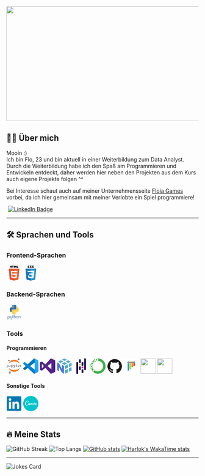 <div align="center">
  <img src="https://media.giphy.com/media/dWesBcTLavkZuG35MI/giphy.gif" width="600" height="300"/>
</div>


## :man_technologist: Über mich
Mooin :)\
Ich bin Flo, 23 und bin aktuell in einer Weiterbildung zum Data Analyst. Durch die Weiterbildung habe ich den Spaß am Programmieren und Entwickeln entdeckt, daher werden hier neben den Projekten aus dem Kurs auch eigene Projekte folgen ^^ 

Bei Interesse schaut auch auf meiner Unternehmensseite [Floia Games](https://github.com/Floia-Games) vorbei, da ich hier gemeinsam mit meiner Verlobte ein Spiel programmiere!

<div id="badges"> <img src="https://komarev.com/ghpvc/?username=flo130522&style=flat-square&color=blue" alt=""/>
  <a href="https://www.linkedin.com/in/flokurek/">
    <img src="https://img.shields.io/badge/LinkedIn-blue?style=for-the-badge&logo=linkedin&logoColor=white" alt="LinkedIn Badge"/>
  </a>
</div>

---

## :hammer_and_wrench: Sprachen und Tools
### Frontend-Sprachen
<div>
<img src='https://raw.githubusercontent.com/devicons/devicon/55609aa5bd817ff167afce0d965585c92040787a/icons/html5/html5-original-wordmark.svg' width='40' height='40'>
<img src='https://raw.githubusercontent.com/devicons/devicon/55609aa5bd817ff167afce0d965585c92040787a/icons/css3/css3-original-wordmark.svg' width='40' height='40'>
</div>

### Backend-Sprachen
<div>
<img src='https://raw.githubusercontent.com/devicons/devicon/55609aa5bd817ff167afce0d965585c92040787a/icons/python/python-original-wordmark.svg' width='40' height='40'>
</div>

### Tools
#### Programmieren
<div>
<img src='https://raw.githubusercontent.com/devicons/devicon/55609aa5bd817ff167afce0d965585c92040787a/icons/jupyter/jupyter-original-wordmark.svg' width='40' height='40'>
<img src='https://raw.githubusercontent.com/devicons/devicon/55609aa5bd817ff167afce0d965585c92040787a/icons/vscode/vscode-original.svg' width='40' heigt='40'>
<img src='https://raw.githubusercontent.com/devicons/devicon/55609aa5bd817ff167afce0d965585c92040787a/icons/visualstudio/visualstudio-plain.svg' width='40' height='40'>
<img src='https://raw.githubusercontent.com/devicons/devicon/55609aa5bd817ff167afce0d965585c92040787a/icons/numpy/numpy-original.svg' width='40' heigt='40'>
<img src='https://raw.githubusercontent.com/devicons/devicon/55609aa5bd817ff167afce0d965585c92040787a/icons/pandas/pandas-original.svg' width='40' heigt='40'>
<img src='https://raw.githubusercontent.com/devicons/devicon/55609aa5bd817ff167afce0d965585c92040787a/icons/anaconda/anaconda-original.svg' width='40' height='40'>
<img src='https://raw.githubusercontent.com/devicons/devicon/55609aa5bd817ff167afce0d965585c92040787a/icons/github/github-original.svg' width='40' height='40'>
<img src='https://raw.githubusercontent.com/devicons/devicon/55609aa5bd817ff167afce0d965585c92040787a/icons/pytest/pytest-original.svg' width='40' height='40'>
<img src='https://tse2.mm.bing.net/th/id/OIP.4Q6TieQdUAk5Gci6F9fSsAHaHa?rs=1&pid=ImgDetMain' width='40' height='40'>
<img src='https://dwglogo.com/wp-content/uploads/2018/03/SQLite_Vector_logo-1024x705.png' width='40' height='40'>


</div>

#### Sonstige Tools
<div>
<img src='https://raw.githubusercontent.com/devicons/devicon/55609aa5bd817ff167afce0d965585c92040787a/icons/linkedin/linkedin-original.svg' width='40' heigt='40'>
<img src='https://raw.githubusercontent.com/devicons/devicon/55609aa5bd817ff167afce0d965585c92040787a/icons/canva/canva-original.svg' width='40' height='40'>

</div>

---

## :fire: Meine Stats
![GitHub Streak](http://github-readme-streak-stats.herokuapp.com?user=flo130522&theme=dark&background=000000)
![Top Langs](https://github-readme-stats.vercel.app/api/top-langs/?username=flo130522&layout=compact&theme=vision-friendly-dark)
[![GitHub stats](https://github-readme-stats.vercel.app/api?username=flo130522&show_icons=true&theme=great-gatsby)](https://github.com/flo130522?tab=repositories)
[![Harlok's WakaTime stats](https://github-readme-stats.vercel.app/api/wakatime?username=@flo130522)](https://github.com/anuraghazra/github-readme-stats)


---

![Jokes Card](https://readme-jokes.vercel.app/api)

